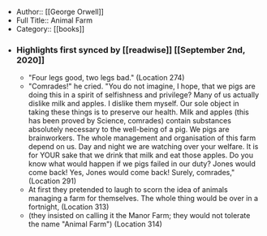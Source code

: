 - Author:: [[George Orwell]]
- Full Title:: Animal Farm
- Category:: [[books]]
- ### Highlights first synced by [[readwise]] [[September 2nd, 2020]]
    - "Four legs good, two legs bad." (Location 274)
    - "Comrades!" he cried. "You do not imagine, I hope, that we pigs are doing this in a spirit of selfishness and privilege? Many of us actually dislike milk and apples. I dislike them myself. Our sole object in taking these things is to preserve our health. Milk and apples (this has been proved by Science, comrades) contain substances absolutely necessary to the well-being of a pig. We pigs are brainworkers. The whole management and organisation of this farm depend on us. Day and night we are watching over your welfare. It is for YOUR sake that we drink that milk and eat those apples. Do you know what would happen if we pigs failed in our duty? Jones would come back! Yes, Jones would come back! Surely, comrades," (Location 291)
    - At first they pretended to laugh to scorn the idea of animals managing a farm for themselves. The whole thing would be over in a fortnight, (Location 313)
    - (they insisted on calling it the Manor Farm; they would not tolerate the name "Animal Farm") (Location 314)
